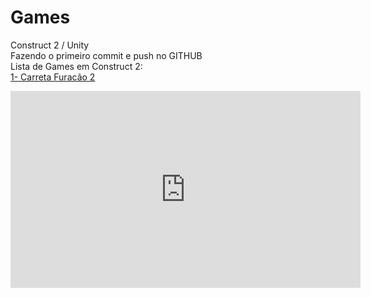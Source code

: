 # Games
 Construct 2 / Unity
<br/>
Fazendo o primeiro commit e push no GITHUB
<br/>
Lista de Games em Construct 2:
<br/>
<a href="https://www.construct.net/en/free-online-games/carreta-furacao-874/play">1- Carreta Furacão 2</a>
<iframe width="560" height="315" allow="fullscreen; autoplay; encrypted-media" src="https://games.construct.net/874/latest" frameborder="0" allowfullscreen="true" msallowfullscreen="true" mozallowfullscreen="true" webkitallowfullscreen="true" allowpaymentrequest="false" referrerpolicy="unsafe-url" sandbox="allow-same-origin allow-forms allow-scripts allow-pointer-lock allow-orientation-lock allow-popups" scrolling="no"></iframe>
